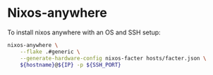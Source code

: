 # Nixos-anywhere

To install nixos anywhere with an OS and SSH setup:

```sh
nixos-anywhere \
    --flake .#generic \
    --generate-hardware-config nixos-facter hosts/facter.json \
    ${hostname}@${IP} -p ${SSH_PORT}
```
